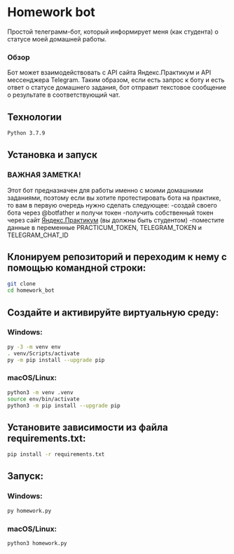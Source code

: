 # Homework bot
Простой телеграмм-бот, который информирует меня (как студента) о статусе моей домашней работы.

### Обзор
Бот может взаимодействовать с API сайта Яндекс.Практикум и API мессенджера Telegram. Таким образом, если есть запрос к боту и есть ответ о статусе домашнего задания, бот отправит текстовое сообщение о результате в соответствующий чат.

## Технологии

```sh
Python 3.7.9
```

## Установка и запуск

### ВАЖНАЯ ЗАМЕТКА!
Этот бот предназначен для работы именно с моими домашними заданиями, поэтому если вы хотите протестировать бота на практике, то вам в первую очередь нужно сделать следующее:
-создай своего бота через @botfather и получи токен
-получить собственный токен через сайт [Яндекс.Практикум](https://practicum.yandex.ru/) (вы должны быть студентом)
-поместите данные в переменные PRACTICUM_TOKEN, TELEGRAM_TOKEN и TELEGRAM_CHAT_ID

## Клонируем репозиторий и переходим к нему с помощью командной строки:

```sh
git clone 
cd homework_bot
```

## Создайте и активируйте виртуальную среду:

### Windows:
```sh
py -3 -m venv env
. venv/Scripts/activate 
py -m pip install --upgrade pip
```

### macOS/Linux:
```sh
python3 -m venv .venv
source env/bin/activate
python3 -m pip install --upgrade pip
```

## Установите зависимости из файла requirements.txt:

```sh
pip install -r requirements.txt
```

## Запуск:

### Windows:
```sh
py homework.py 
```

### macOS/Linux:
```sh
python3 homework.py 
```
